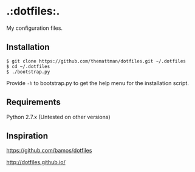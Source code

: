 # .:dotfiles:.
My configuration files.

## Installation

    $ git clone https://github.com/themattman/dotfiles.git ~/.dotfiles
    $ cd ~/.dotfiles
    $ ./bootstrap.py

Provide `-h` to bootstrap.py to get the help menu for the installation script.

## Requirements
Python 2.7.x
(Untested on other versions)

## Inspiration

https://github.com/bamos/dotfiles

http://dotfiles.github.io/
